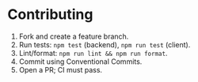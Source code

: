 # Contributing

1. Fork and create a feature branch.
2. Run tests: `npm test` (backend), `npm run test` (client).
3. Lint/format: `npm run lint && npm run format`.
4. Commit using Conventional Commits.
5. Open a PR; CI must pass.
